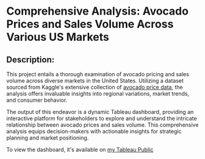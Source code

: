 # Comprehensive Analysis: Avocado Prices and Sales Volume Across Various US Markets

## Description:

This project entails a thorough examination of avocado pricing and sales volume across diverse markets in the United States. Utilizing a dataset sourced from Kaggle's extensive collection of [avocado price data](https://www.kaggle.com/datasets/neuromusic/avocado-prices), the analysis offers invaluable insights into regional variations, market trends, and consumer behavior.

The output of this endeavor is a dynamic Tableau dashboard, providing an interactive platform for stakeholders to explore and understand the intricate relationship between avocado prices and sales volume. This comprehensive analysis equips decision-makers with actionable insights for strategic planning and market positioning.

To view the dashboard, it's available on [my Tableau Public](https://public.tableau.com/views/ComprehensiveAnalysisAvocadoPricesandSalesVolumeAcrossVariousUSMarkets/Dashboard1?:language=en-US&:retry=yes&publish=yes&:display_count=n&:origin=viz_share_link)
